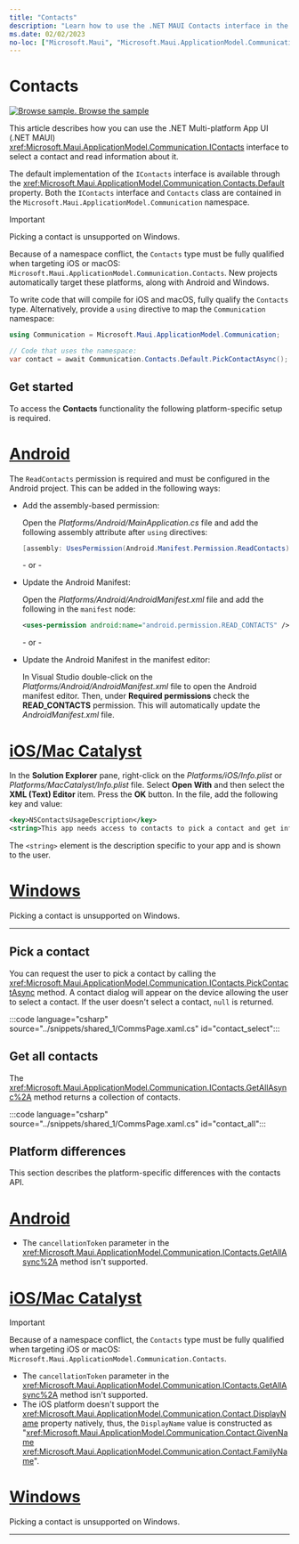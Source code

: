 ```yaml
---
title: "Contacts"
description: "Learn how to use the .NET MAUI Contacts interface in the Microsoft.Maui.ApplicationModel.Communication namespace, which lets a pick a contact and retrieve information about it."
ms.date: 02/02/2023
no-loc: ["Microsoft.Maui", "Microsoft.Maui.ApplicationModel.Communication"]
---
```


# Contacts

[![Browse sample.](~/media/code-sample.png) Browse the sample](/samples/dotnet/maui-samples/platformintegration-essentials)

This article describes how you can use the .NET Multi-platform App UI (.NET MAUI) <xref:Microsoft.Maui.ApplicationModel.Communication.IContacts> interface to select a contact and read information about it.

The default implementation of the `IContacts` interface is available through the <xref:Microsoft.Maui.ApplicationModel.Communication.Contacts.Default> property. Both the `IContacts` interface and `Contacts` class are contained in the `Microsoft.Maui.ApplicationModel.Communication` namespace.

> [!IMPORTANT]
> Picking a contact is unsupported on Windows.

Because of a namespace conflict, the `Contacts` type must be fully qualified when targeting iOS or macOS: `Microsoft.Maui.ApplicationModel.Communication.Contacts`. New projects automatically target these platforms, along with Android and Windows.

To write code that will compile for iOS and macOS, fully qualify the `Contacts` type. Alternatively, provide a `using` directive to map the `Communication` namespace:

```csharp
using Communication = Microsoft.Maui.ApplicationModel.Communication;

// Code that uses the namespace:
var contact = await Communication.Contacts.Default.PickContactAsync();
```

## Get started

To access the **Contacts** functionality the following platform-specific setup is required.

<!-- markdownlint-disable MD025 -->
# [Android](#tab/android)

The `ReadContacts` permission is required and must be configured in the Android project. This can be added in the following ways:

- Add the assembly-based permission:

  Open the _Platforms/Android/MainApplication.cs_ file and add the following assembly attribute after `using` directives:

  ```csharp
  [assembly: UsesPermission(Android.Manifest.Permission.ReadContacts)]
  ```

  \- or -

- Update the Android Manifest:

  Open the _Platforms/Android/AndroidManifest.xml_ file and add the following in the `manifest` node:

  ```xml
  <uses-permission android:name="android.permission.READ_CONTACTS" />
  ```

  \- or -

- Update the Android Manifest in the manifest editor:

  In Visual Studio double-click on the *Platforms/Android/AndroidManifest.xml* file to open the Android manifest editor. Then, under **Required permissions** check the **READ_CONTACTS** permission. This will automatically update the *AndroidManifest.xml* file.

# [iOS/Mac Catalyst](#tab/macios)

In the **Solution Explorer** pane, right-click on the _Platforms/iOS/Info.plist_ or _Platforms/MacCatalyst/Info.plist_ file. Select **Open With** and then select the **XML (Text) Editor** item. Press the **OK** button. In the file, add the following key and value:

```xml
<key>NSContactsUsageDescription</key>
<string>This app needs access to contacts to pick a contact and get info.</string>
```

The `<string>` element is the description specific to your app and is shown to the user.

# [Windows](#tab/windows)

Picking a contact is unsupported on Windows.

-----
<!-- markdownlint-enable MD025 -->

## Pick a contact

You can request the user to pick a contact by calling the <xref:Microsoft.Maui.ApplicationModel.Communication.IContacts.PickContactAsync> method. A contact dialog will appear on the device allowing the user to select a contact. If the user doesn't select a contact, `null` is returned.

:::code language="csharp" source="../snippets/shared_1/CommsPage.xaml.cs" id="contact_select":::

## Get all contacts

The <xref:Microsoft.Maui.ApplicationModel.Communication.IContacts.GetAllAsync%2A> method returns a collection of contacts.

:::code language="csharp" source="../snippets/shared_1/CommsPage.xaml.cs" id="contact_all":::

## Platform differences

This section describes the platform-specific differences with the contacts API.

<!-- markdownlint-disable MD025 -->
<!-- markdownlint-disable MD024 -->
# [Android](#tab/android)

- The `cancellationToken` parameter in the <xref:Microsoft.Maui.ApplicationModel.Communication.IContacts.GetAllAsync%2A> method isn't supported.

# [iOS/Mac Catalyst](#tab/macios)

> [!IMPORTANT]
> Because of a namespace conflict, the `Contacts` type must be fully qualified when targeting iOS or macOS: `Microsoft.Maui.ApplicationModel.Communication.Contacts`.

- The `cancellationToken` parameter in the <xref:Microsoft.Maui.ApplicationModel.Communication.IContacts.GetAllAsync%2A> method isn't supported.
- The iOS platform doesn't support the <xref:Microsoft.Maui.ApplicationModel.Communication.Contact.DisplayName> property natively, thus, the `DisplayName` value is constructed as "<xref:Microsoft.Maui.ApplicationModel.Communication.Contact.GivenName> <xref:Microsoft.Maui.ApplicationModel.Communication.Contact.FamilyName>".

# [Windows](#tab/windows)

Picking a contact is unsupported on Windows.

-----
<!-- markdownlint-enable MD024 -->
<!-- markdownlint-enable MD025 -->
